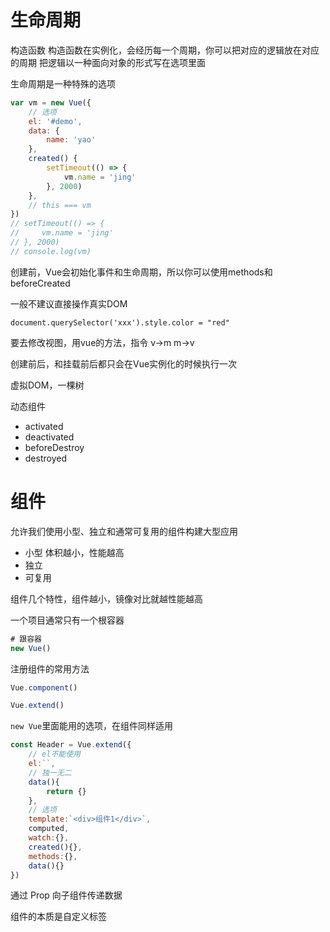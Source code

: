 # 生命周期

构造函数
构造函数在实例化，会经历每一个周期，你可以把对应的逻辑放在对应的周期
把逻辑以一种面向对象的形式写在选项里面

生命周期是一种特殊的选项

```js
var vm = new Vue({
    // 选项
    el: '#demo',
    data: {
        name: 'yao'
    },
    created() {
        setTimeout(() => {
            vm.name = 'jing'
        }, 2000)
    },
    // this === vm
})
// setTimeout(() => {
//     vm.name = 'jing'
// }, 2000)
// console.log(vm)
```

创建前，Vue会初始化事件和生命周期，所以你可以使用methods和beforeCreated

一般不建议直接操作真实DOM
```
document.querySelector('xxx').style.color = "red"
```

要去修改视图，用vue的方法，指令 v->m m->v

创建前后，和挂载前后都只会在Vue实例化的时候执行一次

虚拟DOM，一棵树

动态组件

- activated
- deactivated
- beforeDestroy
- destroyed

# 组件

允许我们使用小型、独立和通常可复用的组件构建大型应用

- 小型 体积越小，性能越高
- 独立
- 可复用

组件几个特性，组件越小，镜像对比就越性能越高

一个项目通常只有一个根容器
```js
# 跟容器
new Vue()
```

注册组件的常用方法
```js
Vue.component()
```

```js
Vue.extend()
```

`new Vue`里面能用的选项，在组件同样适用
```js
const Header = Vue.extend({
    // el不能使用
    el:``,
    // 独一无二
    data(){
        return {}
    },
    // 选项
    template:`<div>组件1</div>`,
    computed,
    watch:{},
    created(){},
    methods:{},
    data(){}
})
```

通过 Prop 向子组件传递数据

组件的本质是自定义标签